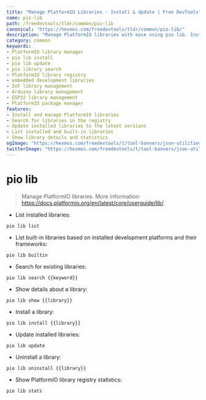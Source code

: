 ```yaml
---
title: "Manage PlatformIO Libraries - Install & Update | Free DevTools"
name: pio-lib
path: /freedevtools/tldr/common/pio-lib
canonical: "https://hexmos.com/freedevtools/tldr/common/pio-lib/"
description: "Manage PlatformIO libraries with ease using pio lib. Install, update, search, and uninstall libraries quickly. Free online tool, no registration required."
category: common
keywords:
- PlatformIO library manager
- pio lib install
- pio lib update
- pio library search
- PlatformIO library registry
- embedded development libraries
- IoT library management
- Arduino library management
- ESP32 library management
- PlatformIO package manager
features:
- Install and manage PlatformIO libraries
- Search for libraries in the registry
- Update installed libraries to the latest versions
- List installed and built-in libraries
- Show library details and statistics
ogImage: "https://hexmos.com/freedevtools/t/tool-banners/json-utilities-banner.png"
twitterImage: "https://hexmos.com/freedevtools/t/tool-banners/json-utilities-banner.png"
---
```


# pio lib

> Manage PlatformIO libraries.
> More information: <https://docs.platformio.org/en/latest/core/userguide/lib/>.

- List installed libraries:

`pio lib list`

- List built-in libraries based on installed development platforms and their frameworks:

`pio lib builtin`

- Search for existing libraries:

`pio lib search {{keyword}}`

- Show details about a library:

`pio lib show {{library}}`

- Install a library:

`pio lib install {{library}}`

- Update installed libraries:

`pio lib update`

- Uninstall a library:

`pio lib uninstall {{library}}`

- Show PlatformIO library registry statistics:

`pio lib stats`
